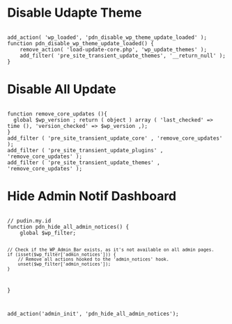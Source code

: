 

<h1>Disable Udapte Theme</h1>
<pre><code>
add_action( 'wp_loaded', 'pdn_disable_wp_theme_update_loaded' );
function pdn_disable_wp_theme_update_loaded() {
    remove_action( 'load-update-core.php', 'wp_update_themes' );
    add_filter( 'pre_site_transient_update_themes', '__return_null' );
}
</code></pre>

<h1>Disable All Update</h1>
<pre><code>
function remove_core_updates (){
  global $wp_version ; return ( object ) array ( 'last_checked' => time (), 'version_checked' => $wp_version ,);
}
add_filter ( 'pre_site_transient_update_core' , 'remove_core_updates' );
add_filter ( 'pre_site_transient_update_plugins' , 'remove_core_updates' );
add_filter ( 'pre_site_transient_update_themes' , 'remove_core_updates' );
</code></pre>

<h1>Hide Admin Notif Dashboard</h1>
<pre><code>
// pudin.my.id
function pdn_hide_all_admin_notices() {
    global $wp_filter;

    // Check if the WP_Admin_Bar exists, as it's not available on all admin pages.
    if (isset($wp_filter['admin_notices'])) {
        // Remove all actions hooked to the 'admin_notices' hook.
        unset($wp_filter['admin_notices']);
    }
}

add_action('admin_init', 'pdn_hide_all_admin_notices');
</code></pre>
